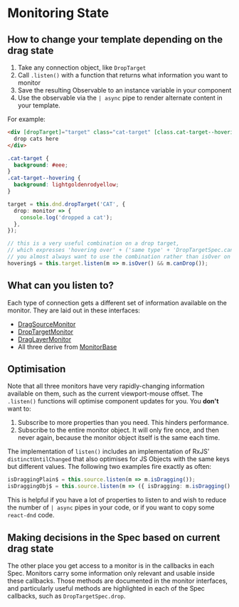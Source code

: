 # Monitoring State

## How to change your template depending on the drag state

1. Take any connection object, like `DropTarget`
2. Call `.listen()` with a function that returns what information you want to
   monitor
3. Save the resulting Observable to an instance variable in your component
4. Use the observable via the `| async` pipe to render alternate content in
   your template.

For example:

```html
<div [dropTarget]="target" class="cat-target" [class.cat-target--hovering]="hovering$ | async">
  drop cats here
</div>
```

```scss
.cat-target {
  background: #eee;
}
.cat-target--hovering {
  background: lightgoldenrodyellow;
}
```

```typescript
target = this.dnd.dropTarget('CAT', {
  drop: monitor => {
    console.log('dropped a cat');
  },
});

// this is a very useful combination on a drop target,
// which expresses 'hovering over' + ('same type' + 'DropTargetSpec.canDrop returned true')
// you almost always want to use the combination rather than isOver on its own
hovering$ = this.target.listen(m => m.isOver() && m.canDrop());
```

## What can you listen to?

Each type of connection gets a different set of information available on the
monitor. They are laid out in these interfaces:

- [DragSourceMonitor](../../interfaces/DragSourceMonitor.html)
- [DropTargetMonitor](../../interfaces/DropTargetMonitor.html)
- [DragLayerMonitor](../../interfaces/DragLayerMonitor.html)
- All three derive from [MonitorBase](../../interfaces/MonitorBase.html)

## Optimisation

Note that all three monitors have very rapidly-changing information available on
them, such as the current viewport-mouse offset. The `.listen()` functions will
optimise component updates for you. You **don't** want to:

1. Subscribe to more properties than you need. This hinders performance.
2. Subscribe to the entire monitor object. It will only fire once, and then
   never again, because the monitor object itself is the same each time.

The implementation of `listen()` includes an implementation of RxJS'
`distinctUntilChanged` that also optimises for JS Objects with the same keys
but different values. The following two examples fire exactly as often:

```typescript
isDraggingPlain$ = this.source.listen(m => m.isDragging());
isDraggingObj$ = this.source.listen(m => ({ isDragging: m.isDragging() }));
```

This is helpful if you have a lot of properties to listen to and wish to
reduce the number of `| async` pipes in your code, or if you want to copy
some `react-dnd` code.

## Making decisions in the Spec based on current drag state

The other place you get access to a monitor is in the callbacks in each Spec.
Monitors carry some information only relevant and usable inside these callbacks.
Those methods are documented in the monitor interfaces, and particularly useful
methods are highlighted in each of the Spec callbacks, such as
`DropTargetSpec.drop`.
